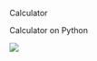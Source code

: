 <p>Calculator</p>
<p>Calculator on Python</p>
<img src="Pictures/Screenshot from 2021-12-22 12-37-23.png">
